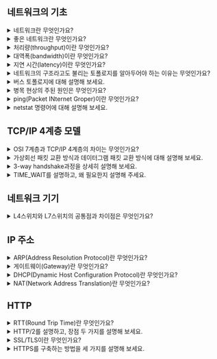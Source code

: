 ## 네트워크의 기초
<details>
<summary> 네트워크란 무엇인가요? </summary>
<div markdown="1">
  <br>
 
  `노드`와 `링크`가 서로 연결되어 있거나 연결되어 있지 않은 집합체를 의미합니다.

  
</div>
</details>

<details>
<summary> 좋은 네트워크란 무엇인가요? </summary>
<div markdown="1">
  <br>
 
 `많은 처리량`을 처리할 수 있으며 `지연 시간이 짧고` `장애 빈도가 적으며` `좋은 보안`을 갖춘 네트워크를 말합니다.

  
</div>
</details>

<details>
<summary> 처리량(throughput)이란 무엇인가요? </summary>
<div markdown="1">
  <br>
 
 링크를 통해 전달되는 `단위 시간 당 데이터양`을 말합니다. 
 단위는 bps를 사용합니다. <br>
사용자들이 많이 접속할 때마다 커지는 트래픽, 네트워크 장치 간의 대역폭, 네트워크 중간에 발생하는 에러, 장치의 하드웨어 스펙에 영향을 받습니다. <br>
 
  
</div>
</details>

<details>
<summary> 대역폭(bandwidth)이란 무엇인가요? </summary>
<div markdown="1">
  <br>
 
 주어진 시간 동안 네트워크 연결을 통해 흐를 수 있는 `최대 비트 수`입니다.<br>
 <img width="350" height="250" src="https://user-images.githubusercontent.com/70850937/188811733-c1239fdf-3955-4d16-a416-f71d730815d4.png">

 
</div>
</details>

<details>
<summary> 지연 시간(latency)이란 무엇인가요? </summary>
<div markdown="1">
  <br>
 
 요청이 처리되는 시간을 말하며 어떤 메시지가 두 장치 사이를 왕복하는데 걸린 시간을 말합니다. <br>
매체 타입(무선,유선), 패킷 크기, 라우터의 패킷 처리 시간에 영향을 받습니다.
 
  
</div>
</details>

<details>
<summary> 네트워크의 구조라고도 불리는 토폴로지를 알아두어야 하는 이유는 무엇인가요? </summary>
<div markdown="1">
  <br>
 
토폴로지가 중요한 이유는 `병목 현상`을 찾을 때 중요한 기준이 되기 때문입니다. <br>
[ 트리, 버스, 스타, 링, 메시 ]
 
  
</div>
</details>

<details>
<summary> 버스 토폴로지에 대해 설명해 보세요. </summary>
<div markdown="1">
  <br>
 
중앙 통신 회선 하나에 여러 개의 노드가 연결되어 공유하는 네트워크 구성을 말하며 근거리 통신망에서 사용합니다. <br>
  설치 비용이 적고 신뢰성이 우수하며 중앙 통신 회선에 노드를 추가하거나 삭제하기 쉽습니다. 그러나 스푸핑이 가능하다는 문제점이 있습니다.
 
  
</div>
</details>

<details>
<summary> 병목 현상의 주된 원인은 무엇인가요? </summary>
<div markdown="1">
  <br>

- 서버 CPU, 메모리 사용량이 많을 때
- 비효율적인 네트워크 구성
- 네트워크 대역폭
- 네트워크 토폴로지
</div>
</details>


<details>
<summary> ping(Packet INternet Groper)이란 무엇인가요? </summary>
<div markdown="1">
  <br>

네트워크 상태를 확인하려는 대상 노드를 향해 일정 크기의 패킷을 전송하는 명령어입니다. <br>
해당 노드의 `패킷 수신 상태`와 `도달하기까지의 시간`, 해당 노드까지 `네트워크가 잘 연결되어 있는지` 확인 가능합니다. <br>
TCP/IP 프로토콜 중에 `ICMP 프로토콜`을 통해 동작하며, ICMP를 지원하지 않는 기기를 대상으로는 실행할 수 없습니다. 네트워크 정책상 ICMP나 traceroute를 차단하는 대상일 때도 사용 불가합니다.
</div>
</details>

<details>
<summary> netstat 명령어에 대해 설명해 보세요. </summary>
<div markdown="1">
  <br>

접속되어 있는 서비스들의 네트워크 상태를 표시합니다. <br>
네트워크 접속, 라우팅 테이블, 네트워크 프로토콜 등 리스트를 보여줍니다.
</div>
</details>

## TCP/IP 4계층 모델
<details>
<summary> OSI 7계층과 TCP/IP 4계층의 차이는 무엇인가요? </summary>
<div markdown="1">
  <br>

OSI 7계층은 TCP/IP 계층과 다르게 애플리케이션계층을 링크계층, 데이터링크계층, 물리계층으로 나눠서 설명하고, 인터넷계층을 네트워크 계층으로 부른다는 점이 다릅니다.
  
</div>
</details>


<details>
<summary> 가상회선 패킷 교환 방식과 데이터그램 패킷 교환 방식에 대해 설명해 보세요. </summary>
<div markdown="1">
  <br>

  - <b>가상회선 패킷 교환 방식</b> : 각 패킷에는 `가상회선 식별자`가 포함되며 모든 패킷을 전송하면 가상회선이 해제되고 패킷들은 `전송된 순서대로 도착`하는 방식입니다.
  - <b>데이터그램 패킷 교환 방식</b> : 패킷이 독립적으로 이동하며 `최적의 경로를 선택`합니다. 하나의 메시지에서 분할된 여러 패킷은 `서로 다른 경로로 전송`될 수 있으며, `도착한 순서가 다를 수 있는 방식`입니다.
  

</div>
</details>

<details>
<summary> 3-way handshake과정을 상세히 설명해 보세요. </summary>
<div markdown="1">
  <br>
  
  <img width="800" height="400" src="https://user-images.githubusercontent.com/70850937/188816648-a4a77a43-9d7f-4b87-889a-ee747d354b2c.png"> <br>

  <br>
  

  1) `SYN` 단계 : 클라이언트는 서버에 클라이언트의 ISN을 담아 SYN을 보냅니다. ISN은 새로운 TCP 연결의 첫 번째 패킷에 할당된 임의의 시퀀스 번호를 말하며, 이는 장치마다 다를 수 있습니다.
  2) `SYN + ACK` 단계 : 서버는 클라이언트의 SYN을 수신하고, 서버의 ISN을 보내며 승인번호로 클라이언트의 ISN + 1을 보냅니다.
  3) `ACK` 단계 : 클라이언트는 서버의 ISN + 1한 값인 승인번호를 담아 ACK를 서버에 보냅니다.

  
</div>
</details>

<details>
<summary> TIME_WAIT를 설명하고, 왜 필요한지 설명해 주세요. </summary>
<div markdown="1">
  <br>

TCP 연결 해제 과정에서 소켓이 바로 소멸되지 않고 일정 시간 유지되는 상태를 말합니다. <br>
지연 패킷이 발생할 경우를 대비하고 두 장치의 연결이 닫혔는지 확인하기 위해 필요합니다. <br>
CentOS와 우분투는 60초, 윈도우는 4분으로 설정되어 있으며 운영체제마다 조금씩 다를 수 있습니다.
  
</div>
</details>

## 네트워크 기기
<details>
<summary> L4스위치와 L7스위치의 공통점과 차이점은 무엇인가요? </summary>
<div markdown="1">
  <br>

1. 차이점 <br>
L4스위치는 인터넷 계층을 처리하는 기기로 스트리밍 관련 서비스에서는 사용할 수 없으며 메시지는 인식하지 못하고 <br>
  `IP`와 `포트`(특히 포트)를 기반으로 트래픽을 분산합니다. <br>
반면 L7스위치(=로드밸런서)는 `IP`, `포트` 외에도 `URL`, `HTTP 헤더`, `쿠키` 등을 기반으로 트래픽을 분산합니다.

1. 공통점 <br>
둘 다 `헬스 체크`를 통해 정상적인 서버 또는 비정상적인 서버를 판별하는데, 헬스 체크는 전송 주기와 재전송 횟수 등을 설정한 후 반복적으로 서버에 요청을 보내는 것을 말합니다.
  
</div>
</details>


## IP 주소
<details>
<summary>  ARP(Address Resolution Protocol)란 무엇인가요? </summary>
<div markdown="1">
  <br>

가상 주소인 IP를 실제 주소인 MAC 주소로 변환하는 프로토콜입니다. <br>
ARP Request 브로드캐스트를 보내서 IP 주소에 해당하는 것을 찾고, ARP reply 유니캐스트를 통해 MAC주소를 반환받아 MAC주소를 알아냅니다.
  
</div>
</details>

<details>
<summary>  게이트웨이(Gateway)란 무엇인가요? </summary>
<div markdown="1">
  <br>

서로 다른 `통신망`, `프로토콜`을 사용하는 네트워크 간의 통신이 가능하게 하는 관문 역할의 컴퓨터나 소프트웨어를 말합니다.
  
</div>
</details>

<details>
<summary>  DHCP(Dynamic Host Configuration Protocol)란 무엇인가요? </summary>
<div markdown="1">
  <br>

IP 주소 및 기타 통신 매개변수를 자동으로 할당하기 위한 네트워크 관리 프로토콜입니다. <br>
네트워크 장치의 IP주소를 수동으로 설정할 필요 없이 인터넷에 접속할 때마다 자동으로 IP 주소를 할당할 수 있습니다.
  
</div>
</details>

<details>
<summary>  NAT(Network Address Translation)란 무엇인가요? </summary>
<div markdown="1">
  <br>

사설 IP를 공인IP로 변환하거나 공인 IP를 사설 IP로 변환합니다. <br>
여러 대의 호스트가 하나의 공인 IP주소를 이용하여 인터넷에 접속하기 위해 사용합니다. <br>

- 장점 : IPv4의 주소 부족 문제를 보완합니다. 내부 네트워크 IP 주소와 외부 IP주소를 다르게 유지하기 때문에 내부 네트워크에 대한 보안이 가능합니다. <br>
- 단점 : 호스트 숫자에 따라 접속 속도가 느려질 수 있습니다.
  
</div>
</details>

## HTTP
<details>
<summary> RTT(Round Trip Time)란 무엇인가요?  </summary>
<div markdown="1">
  <br>

패킷이 목적지에 도달하고 나서 다시 출발지로 돌아오기까지 걸리는 시간, 즉 `패킷 왕복 시간`을 말합니다.
  
</div>
</details>

<details>
<summary> HTTP/2를 설명하고, 장점 두 가지를 설명해 보세요.  </summary>
<div markdown="1">
  <br>

HTTP/2는 HTTP/1.x보다 지연 시간을 줄이고 응답 시간을 더 빠르게 할 수 있으며 멀티플렉싱, 헤더 압축, 서버 푸시, 요청의 우선순위 처리를 지원하는 프로토콜입니다. <br>

- 장점 1) 멀티 플렉싱 <br>
멀티 플렉싱이란 여러 개의 스트림을 사용하여 송수신하는 것입니다. 특정 스트림의 패킷이 손실되었다고 하더라도 해당 스트림에만 영향을 미치고 나머지 스트림은 멀쩡하게 동작할 수 있습니다. <br>
- 장점 2) 서버 푸시 <br>
클라이언트 요청 없이 서버가 바로 리소스를 푸시하는 것을 말합니다. html에는 css, js파일들이 포함되기 마련인데 html을 읽으면서 그 안에 들어있던 css 파일을 서버에서 푸시하여 클라이언트에 먼저 줄 수 있습니다.
  
</div>
</details>

<details>
<summary> SSL/TLS이란 무엇인가요?  </summary>
<div markdown="1">
  <br>

전송 계층에서 보안을 제공하는 프로토콜입니다. <br>
 클라이언트와 서버가 통신할 때 SSL/TLS를 통해 제3자가 메시지를 도청하거나 변조하지 못하도록 합니다. 즉, 인터셉터를 방지할 수 있습니다.
  
</div>
</details>

<details>
<summary> HTTPS를 구축하는 방법을 세 가지를 설명해 보세요.  </summary>
<div markdown="1">
  <br>
  
1. 직접 `CA`에서 구매한 인증키를 기반으로 HTTPS 서비스를 구축합니다. <br>
2. 서버 앞단에 HTTPS를 제공하는 `로드밸런서`를 배치합니다. <br>
3. 서버 앞단에 HTTPS를 제공하는 `CDN`를 구축합니다. <br>
  
</div>
</details>
